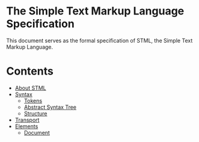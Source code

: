 # The Simple Text Markup Language Specification
This document serves as the formal specification of STML, the
Simple Text Markup Language.

# Contents
* [About STML](#about-stml)
* [Syntax](#syntax)
  * [Tokens](#tokens)
  * [Abstract Syntax Tree](#abstract-syntax-tree)
  * [Structure](#structure)
* [Transport](#transport)
* [Elements](#elements)
  * [Document](#document)